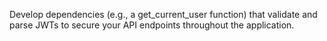Develop dependencies (e.g., a get_current_user function) that validate and parse JWTs to secure your API endpoints throughout the application.
